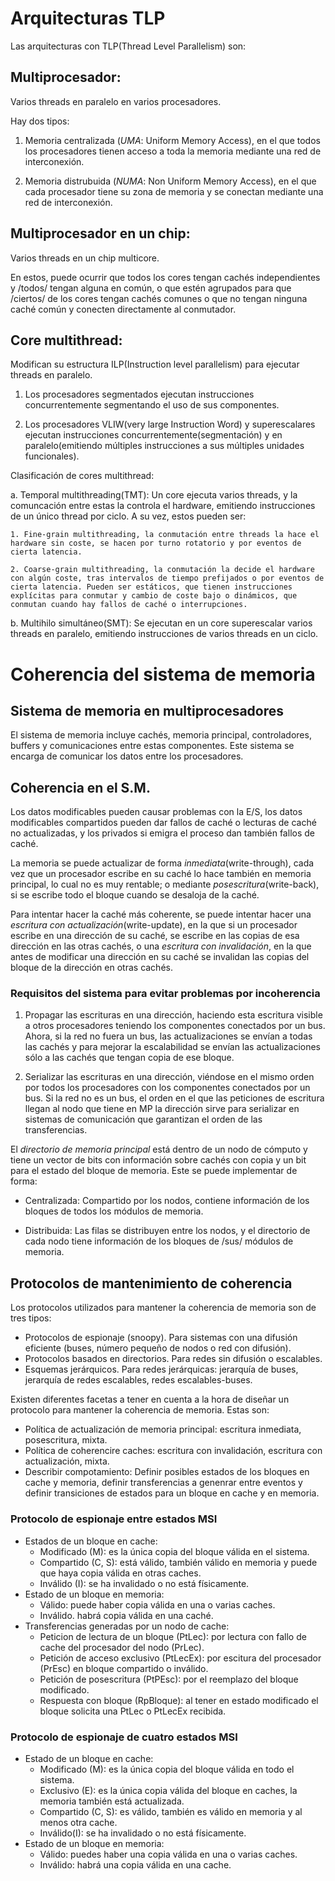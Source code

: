 # Arquitecturas TLP

Las arquitecturas con TLP(Thread Level Parallelism) son:

## Multiprocesador:
Varios threads en paralelo en varios procesadores.

Hay dos tipos:

1. Memoria centralizada (*UMA*: Uniform Memory Access), en el que todos los procesadores tienen acceso a toda la memoria mediante una red de interconexión.

2. Memoria distrubuida (*NUMA*: Non Uniform Memory Access), en el que cada procesador tiene su zona de memoria y se conectan mediante una red de interconexión.


## Multiprocesador en un chip:
Varios threads en un chip multicore.

En estos, puede ocurrir que todos los cores tengan cachés independientes y /todos/ tengan alguna en común, o que estén agrupados para que /ciertos/ de los cores tengan cachés comunes o que no tengan ninguna caché común y conecten directamente al conmutador.

## Core multithread:
Modifican su estructura ILP(Instruction level parallelism) para ejecutar threads en paralelo.

1. Los procesadores segmentados ejecutan instrucciones concurrentemente segmentando el uso de sus componentes.

2. Los procesadores VLIW(very large Instruction Word) y superescalares ejecutan instrucciones concurrentemente(segmentación) y en paralelo(emitiendo múltiples instrucciones a sus múltiples unidades funcionales).

Clasificación de cores multithread:

a. Temporal multithreading(TMT): Un core ejecuta varios threads, y la comuncación entre estas la controla el hardware, emitiendo instrucciones de un único thread por ciclo. A su vez, estos pueden ser:

    1. Fine-grain multithreading, la conmutación entre threads la hace el hardware sin coste, se hacen por turno rotatorio y por eventos de cierta latencia.

    2. Coarse-grain multithreading, la conmutación la decide el hardware con algún coste, tras intervalos de tiempo prefijados o por eventos de cierta latencia. Pueden ser estáticos, que tienen instrucciones explícitas para conmutar y cambio de coste bajo o dinámicos, que conmutan cuando hay fallos de caché o interrupciones.

b. Multihilo simultáneo(SMT): Se ejecutan en un core superescalar varios threads en paralelo, emitiendo instrucciones de varios threads en un ciclo.

# Coherencia del sistema de memoria

## Sistema de memoria en multiprocesadores

El sistema de memoria incluye cachés, memoria principal, controladores, buffers y comunicaciones entre estas componentes. Este sistema se encarga de comunicar los datos entre los procesadores.

## Coherencia en el S.M.

Los datos modificables pueden causar problemas con la E/S, los datos modificables compartidos pueden dar fallos de caché o lecturas de caché no actualizadas, y los privados si emigra el proceso dan también fallos de caché.

La memoria se puede actualizar de forma *inmediata*(write-through), cada vez que un procesador escribe en su caché lo hace también en memoria principal, lo cual no es muy rentable; o mediante *posescritura*(write-back), si se escribe todo el bloque cuando se desaloja de la caché.

Para intentar hacer la caché más coherente, se puede intentar hacer una *escritura con actualización*(write-update), en la que si un procesador escribe en una dirección de su caché, se escribe en las copias de esa dirección en las otras cachés, o una *escritura con invalidación*, en la que antes de modificar una dirección en su caché se invalidan las copias del bloque de la dirección en otras cachés.

### Requisitos del sistema para evitar problemas por incoherencia

1. Propagar las escrituras en una dirección, haciendo esta escritura visible a otros procesadores teniendo los componentes conectados por un bus. Ahora, si la red no fuera un bus, las actualizaciones se envían a todas las cachés y para mejorar la escalabilidad se envían las actualizaciones sólo a las cachés que tengan copia de ese bloque.

2. Serializar las escrituras en una dirección, viéndose en el mismo orden por todos los procesadores con los componentes conectados por un bus. Si la red no es un bus, el orden en el que las peticiones de escritura llegan al nodo que tiene en MP la dirección sirve para serializar en sistemas de comunicación que garantizan el orden de las transferencias.

El *directorio de memoria principal* está dentro de un nodo de cómputo y tiene un vector de bits con información sobre cachés con copia y un bit para el estado del bloque de memoria. Este se puede implementar de forma:

* Centralizada: Compartido por los nodos, contiene información de los bloques de todos los módulos de memoria.

* Distribuida: Las filas se distribuyen entre los nodos, y el directorio de cada nodo tiene información de los bloques de /sus/ módulos de memoria.

## Protocolos de mantenimiento de coherencia

Los protocolos utilizados para mantener la coherencia de memoria son de tres tipos:
- Protocolos de espionaje (snoopy). Para sistemas con una difusión eficiente (buses, número pequeño de nodos o red con difusión).
-  Protocolos basados en directorios. Para redes sin difusión o escalables.
- Esquemas jerárquicos. Para redes jerárquicas: jerarquía de buses, jerarquía de redes escalables, redes escalables-buses.

Existen diferentes facetas a tener en cuenta a la hora de diseñar un protocolo para mantener la coherencia de memoria. Estas son:

- Política de actualización de memoria principal: escritura inmediata, posescritura, mixta.
- Política de coherencire caches: escritura con invalidación, escritura con actualización, mixta.
- Describir compotamiento: Definir posibles estados de los bloques en cache y memoria, definir transferencias a genenrar entre eventos y definir transiciones de estados para un bloque en cache y en memoria.

### Protocolo de espionaje entre estados MSI
- Estados de un bloque en cache:
  - Modificado (M): es la única copia del bloque válida en el sistema.
  - Compartido (C, S): está válido, también válido en memoria y puede que haya copia válida en otras caches.
  - Inválido (I): se ha invalidado o no está físicamente.
- Estado de un bloque en memoria:
  - Válido: puede haber copia válida en una o varias caches.
  - Inválido. habrá copia válida en una caché.
- Transferencias generadas por un nodo de cache:
  - Peticion de lectura de un bloque (PtLec): por lectura con fallo de cache del procesador del nodo (PrLec).
  - Petición de acceso exclusivo (PtLecEx): por escitura del procesador (PrEsc) en bloque compartido o inválido.
  - Petición de posescritura (PtPEsc): por el reemplazo del bloque modificado.
  - Respuesta con bloque (RpBloque): al tener en estado modificado el bloque solicita una PtLec o PtLecEx recibida.

### Protocolo de espionaje de cuatro estados MSI
- Estado de un bloque en cache:
  - Modificado (M): es la única copia del bloque válida en todo el sistema.
  - Exclusivo (E): es la única copia válida del bloque en caches, la memoria también está actualizada.
  - Compartido (C, S): es válido, también es válido en memoria y al menos otra cache.
  - Inválido(I): se ha invalidado o no está físicamente.
- Estado de un bloque en memoria:
  - Válido: puedes haber una copia válida en una o varias caches.
  - Inválido: habrá una copia válida en una cache.

